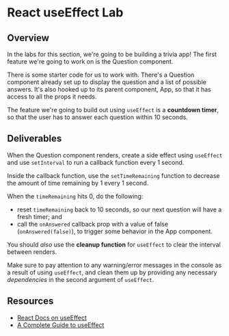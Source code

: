 # React useEffect Lab

## Overview

In the labs for this section, we're going to be building a trivia app! The first
feature we're going to work on is the Question component.

There is some starter code for us to work with. There's a Question component
already set up to display the question and a list of possible answers. It's also
hooked up to its parent component, App, so that it has access to all the props
it needs.

The feature we're going to build out using `useEffect` is a **countdown timer**,
so that the user has to answer each question within 10 seconds.

## Deliverables

When the Question component renders, create a side effect using `useEffect` and
use `setInterval` to run a callback function every 1 second.

Inside the callback function, use the `setTimeRemaining` function to decrease
the amount of time remaining by 1 every 1 second.

When the `timeRemaining` hits 0, do the following:

- reset `timeRemaining` back to 10 seconds, so our next question will have a
  fresh timer; and
- call the `onAnswered` callback prop with a value of false
  (`onAnswered(false)`), to trigger some behavior in the App component.

You should _also_ use the **cleanup function** for `useEffect` to clear the
interval between renders.

Make sure to pay attention to any warning/error messages in the console as a
result of using `useEffect`, and clean them up by providing any necessary
_dependencies_ in the second argument of `useEffect`.

## Resources

- [React Docs on useEffect][useeffect-hook]
- [A Complete Guide to useEffect](https://overreacted.io/a-complete-guide-to-useeffect/)

[side-effects]: https://en.wikipedia.org/wiki/Side_effect_(computer_science)#:~:text=In%20computer%20science%2C%20an%20operation,the%20invoker%20of%20the%20operation.
[useeffect-hook]: https://reactjs.org/docs/hooks-effect.html
